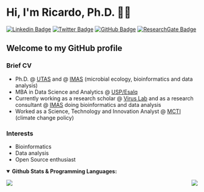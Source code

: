 # Hi, I'm Ricardo, Ph.D. 👋🧬

[![Linkedin Badge](https://img.shields.io/badge/-ricardo-blue?style=flat&logo=Linkedin&logoColor=white&link=https://linkedin.com/in/ricardorochaps)](https://linkedin.com/in/ricardorochaps)
[![Twitter Badge](https://img.shields.io/badge/-@ricrocha82-1ca0f1?style=flat&labelColor=1ca0f1&logo=twitter&logoColor=white&link=https://twitter.com/ricrocha82)](https://twitter.com/ricrocha82)
[![GitHub Badge](https://img.shields.io/github/followers/ricrocha82?style=social)](https://github.com/ricrocha82)
[![ResearchGate Badge](https://img.shields.io/badge/Research-Gate-9cf)](https://www.researchgate.net/profile/Ricardo-Silva-80)

## Welcome to my GitHub profile

### Brief CV
- Ph.D. @ [UTAS](https://www.utas.edu.au) and @ [IMAS](https://www.imas.utas.edu.au) (microbial ecology, bioinformatics and data analysis)
- MBA in Data Science and Analytics @ [USP/Esalq](https://blog.mbauspesalq.com/en/category/mba-usp-esalq-en/data-science-and-analytics/)
- Currently working as a research scholar @ [Virus Lab](http://u.osu.edu/viruslab/) and as a research consultant @ [IMAS](https://www.imas.utas.edu.au) doing bioinformatics and data analysis
- Worked as a Science, Technology and Innovation Analyst @ [MCTI](https://www.gov.br/mcti/pt-br) (climate change policy)

### Interests
- Bioinformatics
- Data analysis
- Open Source enthusiast






</details>

<en>

<details open>
 <summary><b> Github Stats & Programming Languages:</b> </summary>  

<en>

<p align = "left">
 <img src = "https://github-readme-stats.vercel.app/api?username=ricrocha82&show_icons=true&theme=">
 <img align="right" src="https://github-readme-stats.vercel.app/api/top-langs/?username=ricrocha82&theme=&show_icons=true&hide_border=true" />
</p>
<en/>

